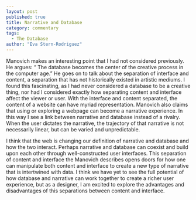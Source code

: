 ```yaml
---
layout: post
published: true
title: Narrative and Database
category: commentary
tags: 
  - The Database
author: "Eva Stern-Rodriguez"
---
```


Manovich makes an interesting point that I had not considered previously.  He argues: “ The database becomes the center of the creative process in the computer age.” He goes on to talk about the separation of interface and content, a separation that has not historically existed in artistic mediums.   I found this fascinating, as I had never considered a database to be a creative thing, nor had I considered exactly how separating content and interface affect the viewer or user.   With the interface and content separated, the content of a website can have myriad representation.  Manovich also claims that using or exploring a webpage can become a narrative experience.  In this way I see a link between narrative and database instead of a rivalry. When the user dictates the narrative, the trajectory of that narrative is not necessarily linear, but can be varied and unpredictable.  

I think that the web is changing our definition of narrative and database and how the two interact.  Perhaps narrative and database can coexist and build upon each other through well-constructed user interfaces.  This separation of content and interface the Manovich describes opens doors for how one can manipulate both content and interface to create a new type of narrative that is intertwined with data.  I think we have yet to see the full potential of how database and narrative can work together to create a richer user experience, but as a designer, I am excited to explore the advantages and disadvantages of this separations between content and interface.  
